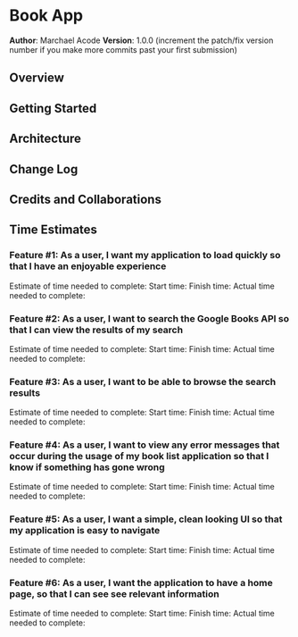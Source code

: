 # Book App

**Author**: Marchael Acode
**Version**: 1.0.0 (increment the patch/fix version number if you make more commits past your first submission)

## Overview

<!-- Provide a high level overview of what this application is and why you are building it, beyond the fact that it's an assignment for a Code 301 class. (i.e. What's your problem domain?) -->

## Getting Started

<!-- What are the steps that a user must take in order to build this app on their own machine and get it running? -->

## Architecture

<!-- Provide a detailed description of the application design. What technologies (languages, libraries, etc) you're using, and any other relevant design information. -->

## Change Log

<!-- Use this area to document the iterative changes made to your application as each feature is successfully implemented. Use time stamps. Here's an examples:

01-01-2001 4:59pm - Application now has a fully-functional express server, with GET and POST routes for the book resource.-->

## Credits and Collaborations

<!-- Give credit (and a link) to other people or resources that helped you build this application. -->

## Time Estimates

### Feature #1: As a user, I want my application to load quickly so that I have an enjoyable experience

Estimate of time needed to complete:
Start time:
Finish time:
Actual time needed to complete:

### Feature #2: As a user, I want to search the Google Books API so that I can view the results of my search

Estimate of time needed to complete:
Start time:
Finish time:
Actual time needed to complete:

### Feature #3: As a user, I want to be able to browse the search results

Estimate of time needed to complete:
Start time:
Finish time:
Actual time needed to complete:

### Feature #4: As a user, I want to view any error messages that occur during the usage of my book list application so that I know if something has gone wrong

Estimate of time needed to complete:
Start time:
Finish time:
Actual time needed to complete:

### Feature #5: As a user, I want a simple, clean looking UI so that my application is easy to navigate

Estimate of time needed to complete:
Start time:
Finish time:
Actual time needed to complete:

### Feature #6: As a user, I want the application to have a home page, so that I can see see relevant information

Estimate of time needed to complete:
Start time:
Finish time:
Actual time needed to complete:
